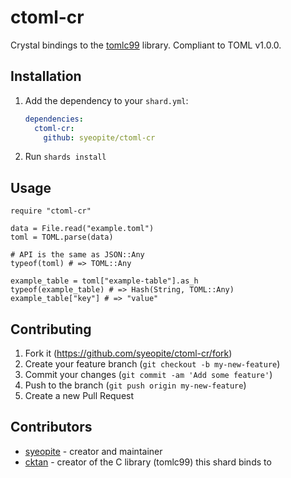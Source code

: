 # ctoml-cr

Crystal bindings to the [tomlc99](https://github.com/cktan/tomlc99) library. Compliant to TOML v1.0.0.

## Installation

1. Add the dependency to your `shard.yml`:

   ```yaml
   dependencies:
     ctoml-cr:
       github: syeopite/ctoml-cr
   ```

2. Run `shards install`

## Usage

```crystal
require "ctoml-cr"

data = File.read("example.toml")
toml = TOML.parse(data) 

# API is the same as JSON::Any
typeof(toml) # => TOML::Any

example_table = toml["example-table"].as_h
typeof(example_table) # => Hash(String, TOML::Any)
example_table["key"] # => "value"

```

## Contributing

1. Fork it (<https://github.com/syeopite/ctoml-cr/fork>)
2. Create your feature branch (`git checkout -b my-new-feature`)
3. Commit your changes (`git commit -am 'Add some feature'`)
4. Push to the branch (`git push origin my-new-feature`)
5. Create a new Pull Request

## Contributors

- [syeopite](https://github.com/syeopite) - creator and maintainer
- [cktan](https://github.com/cktan/tomlc99) - creator of the C library (tomlc99) this shard binds to
